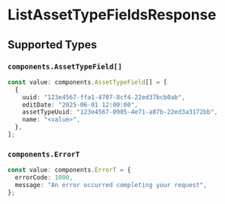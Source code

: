 # ListAssetTypeFieldsResponse


## Supported Types

### `components.AssetTypeField[]`

```typescript
const value: components.AssetTypeField[] = [
  {
    uuid: "123e4567-ffa1-4707-8cf4-22ed37bcb0ab",
    editDate: "2025-06-01 12:00:00",
    assetTypeUuid: "123e4567-0905-4e71-a87b-22ed3a3172bb",
    name: "<value>",
  },
];
```

### `components.ErrorT`

```typescript
const value: components.ErrorT = {
  errorCode: 1000,
  message: "An error occurred completing your request",
};
```

